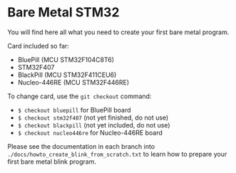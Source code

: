 # Bare Metal STM32
You will find here all what you need to create your first bare metal program.

Card included so far:
- BluePill (MCU STM32F104C8T6)
- STM32F407
- BlackPill (MCU STM32F411CEU6)
- Nucleo-446RE (MCU STM32F446RE)
  
To change card, use the `git checkout` command:
- `$ checkout bluepill`    for BluePill board
- `$ checkout stm32f407`   (not yet finished, do not use)
- `$ checkout blackpill`   (not yet included, do not use)
- `$ checkout nucleo446re` for Nucleo-446RE board
  
Please see the documentation in each branch into `./docs/howto_create_blink_from_scratch.txt` to learn how to prepare your first bare metal blink program.
